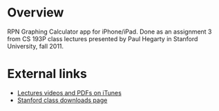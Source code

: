 # Overview

RPN Graphing Calculator app for iPhone/iPad. Done as an assignment 3 from CS 193P class lectures presented by Paul Hegarty in Stanford University, fall 2011.

# External links

* [Lectures videos and PDFs on iTunes](https://itunes.apple.com/us/itunes-u/ipad-iphone-application-development/id473757255)
* [Stanford class downloads page](http://www.stanford.edu/class/cs193p/cgi-bin/drupal/downloads-2010-fall)